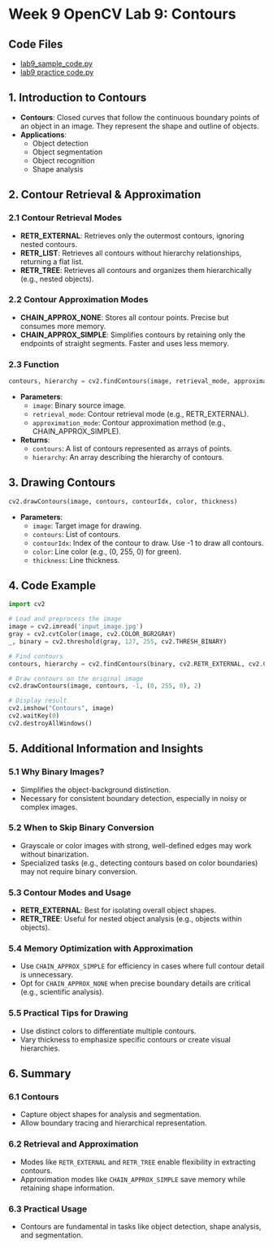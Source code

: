 # Week 9 OpenCV Lab 9: Contours

## Code Files
- [lab9_sample_code.py](lab9_sample_code.py)
- [lab9 practice code.py](lab9_practice_code.py)

## 1. Introduction to Contours
- **Contours**: Closed curves that follow the continuous boundary points of an object in an image. They represent the shape and outline of objects.
- **Applications**:
  - Object detection
  - Object segmentation
  - Object recognition
  - Shape analysis

## 2. Contour Retrieval & Approximation

### 2.1 Contour Retrieval Modes
- **RETR_EXTERNAL**: Retrieves only the outermost contours, ignoring nested contours.
- **RETR_LIST**: Retrieves all contours without hierarchy relationships, returning a flat list.
- **RETR_TREE**: Retrieves all contours and organizes them hierarchically (e.g., nested objects).

### 2.2 Contour Approximation Modes
- **CHAIN_APPROX_NONE**: Stores all contour points. Precise but consumes more memory.
- **CHAIN_APPROX_SIMPLE**: Simplifies contours by retaining only the endpoints of straight segments. Faster and uses less memory.

### 2.3 Function
```python
contours, hierarchy = cv2.findContours(image, retrieval_mode, approximation_mode)
```
- **Parameters**:
  - `image`: Binary source image.
  - `retrieval_mode`: Contour retrieval mode (e.g., RETR_EXTERNAL).
  - `approximation_mode`: Contour approximation method (e.g., CHAIN_APPROX_SIMPLE).
- **Returns**:
  - `contours`: A list of contours represented as arrays of points.
  - `hierarchy`: An array describing the hierarchy of contours.

## 3. Drawing Contours
```python
cv2.drawContours(image, contours, contourIdx, color, thickness)
```
- **Parameters**:
  - `image`: Target image for drawing.
  - `contours`: List of contours.
  - `contourIdx`: Index of the contour to draw. Use -1 to draw all contours.
  - `color`: Line color (e.g., (0, 255, 0) for green).
  - `thickness`: Line thickness.

## 4. Code Example
```python
import cv2

# Load and preprocess the image
image = cv2.imread('input_image.jpg')
gray = cv2.cvtColor(image, cv2.COLOR_BGR2GRAY)
_, binary = cv2.threshold(gray, 127, 255, cv2.THRESH_BINARY)

# Find contours
contours, hierarchy = cv2.findContours(binary, cv2.RETR_EXTERNAL, cv2.CHAIN_APPROX_SIMPLE)

# Draw contours on the original image
cv2.drawContours(image, contours, -1, (0, 255, 0), 2)

# Display result
cv2.imshow("Contours", image)
cv2.waitKey(0)
cv2.destroyAllWindows()
```

## 5. Additional Information and Insights

### 5.1 Why Binary Images?
- Simplifies the object-background distinction.
- Necessary for consistent boundary detection, especially in noisy or complex images.

### 5.2 When to Skip Binary Conversion
- Grayscale or color images with strong, well-defined edges may work without binarization.
- Specialized tasks (e.g., detecting contours based on color boundaries) may not require binary conversion.

### 5.3 Contour Modes and Usage
- **RETR_EXTERNAL**: Best for isolating overall object shapes.
- **RETR_TREE**: Useful for nested object analysis (e.g., objects within objects).

### 5.4 Memory Optimization with Approximation
- Use `CHAIN_APPROX_SIMPLE` for efficiency in cases where full contour detail is unnecessary.
- Opt for `CHAIN_APPROX_NONE` when precise boundary details are critical (e.g., scientific analysis).

### 5.5 Practical Tips for Drawing
- Use distinct colors to differentiate multiple contours.
- Vary thickness to emphasize specific contours or create visual hierarchies.

## 6. Summary

### 6.1 Contours
- Capture object shapes for analysis and segmentation.
- Allow boundary tracing and hierarchical representation.

### 6.2 Retrieval and Approximation
- Modes like `RETR_EXTERNAL` and `RETR_TREE` enable flexibility in extracting contours.
- Approximation modes like `CHAIN_APPROX_SIMPLE` save memory while retaining shape information.

### 6.3 Practical Usage
- Contours are fundamental in tasks like object detection, shape analysis, and segmentation.
